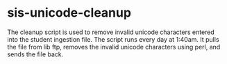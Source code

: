 # sis-unicode-cleanup
The cleanup script is used to remove invalid unicode characters entered into the student ingestion file. The script runs every day at 1:40am. It pulls the file from lib ftp, removes the invalid unicode characters using perl, and sends the file back.

